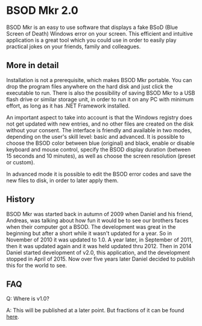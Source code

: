 # BSOD Mkr 2.0
BSOD Mkr is an easy to use software that displays a fake BSoD (Blue Screen of Death) Windows error on your screen. This efficient and intuitive application is a great tool which you could use in order to easily play practical jokes on your friends, family and colleagues.

## More in detail
Installation is not a prerequisite, which makes BSOD Mkr portable. You can drop the program files anywhere on the hard disk and just click the executable to run. There is also the possibility of saving BSOD Mkr to a USB flash drive or similar storage unit, in order to run it on any PC with minimum effort, as long as it has .NET Framework installed.

An important aspect to take into account is that the Windows registry does not get updated with new entries, and no other files are created on the disk without your consent. The interface is friendly and available in two modes, depending on the user's skill level: basic and advanced. It is possible to choose the BSOD color between blue (original) and black, enable or disable keyboard and mouse control, specify the BSOD display duration (between 15 seconds and 10 minutes), as well as choose the screen resolution (preset or custom).

In advanced mode it is possible to edit the BSOD error codes and save the new files to disk, in order to later apply them.

## History
BSOD Mkr was started back in autumn of 2009 when Daniel and his friend, Andreas, was talking about how fun it would be to see our brothers faces when their computer got a BSOD. The development was great in the beginning but after a short while it wasn't updated for a year. So in November of 2010 it was updated to 1.0. A year later, in September of 2011, then it was updated again and it was held updated thru 2012. Then in 2014 Daniel started development of v2.0, this application, and the development stopped in April of 2015. Now over five years later Daniel decided to publish this for the world to see.

## FAQ

Q: Where is v1.0?

A: This will be published at a later point. But fractions of it can be found [here](https://github.com/DanielRTRD/BSOD-Mkr).
